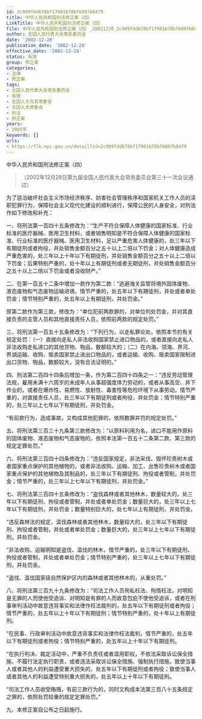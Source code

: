```yaml
---
id: 2c909fdd678bf17901678bf6897b0479
title: 中华人民共和国刑法修正案（四）
LinkTitle: 中华人民共和国刑法修正案（四）
file: 中华人民共和国刑法修正案（四）_20021228_2c909fdd678bf17901678bf6897b0479.docx
author: 全国人民代表大会常务委员会
date: '2002-12-28'
publication_date: '2002-12-28'
effective_date: '2002-12-28'
status: 有效
group: 修正案
categories:
- 法律
- 修正案
tags:
- 全国人民代表大会常务委员会
- 有效
- 全国人大及其常委会
- 全国人大常委会
- 刑法
- 修正案
years:
- 2002年
keywords: []
urls:
- https://flk.npc.gov.cn/detail?id=2c909fdd678bf17901678bf6897b0479
---
```


中华人民共和国刑法修正案（四）

> （2002年12月28日第九届全国人民代表大会常务委员会第三十一次会议通过）

为了惩治破坏社会主义市场经济秩序、妨害社会管理秩序和国家机关工作人员的渎职犯罪行为，保障社会主义现代化建设的顺利进行，保障公民的人身安全，对刑法作如下修改和补充：

一、将刑法第一百四十五条修改为：“生产不符合保障人体健康的国家标准、行业标准的医疗器械、医用卫生材料，或者销售明知是不符合保障人体健康的国家标准、行业标准的医疗器械、医用卫生材料，足以严重危害人体健康的，处三年以下有期徒刑或者拘役，并处销售金额百分之五十以上二倍以下罚金；对人体健康造成严重危害的，处三年以上十年以下有期徒刑，并处销售金额百分之五十以上二倍以下罚金；后果特别严重的，处十年以上有期徒刑或者无期徒刑，并处销售金额百分之五十以上二倍以下罚金或者没收财产。”

二、在第一百五十二条中增加一款作为第二款：“逃避海关监管将境外固体废物、液态废物和气态废物运输进境，情节严重的，处五年以下有期徒刑，并处或者单处罚金；情节特别严重的，处五年以上有期徒刑，并处罚金。”

原第二款作为第三款，修改为：“单位犯前两款罪的，对单位判处罚金，并对其直接负责的主管人员和其他直接责任人员，依照前两款的规定处罚。”

三、将刑法第一百五十五条修改为：“下列行为，以走私罪论处，依照本节的有关规定处罚：（一）直接向走私人非法收购国家禁止进口物品的，或者直接向走私人非法收购走私进口的其他货物、物品，数额较大的；（二）在内海、领海、界河、界湖运输、收购、贩卖国家禁止进出口物品的，或者运输、收购、贩卖国家限制进出口货物、物品，数额较大，没有合法证明的。”

四、刑法第二百四十四条后增加一条，作为第二百四十四条之一：“违反劳动管理法规，雇用未满十六周岁的未成年人从事超强度体力劳动的，或者从事高空、井下作业的，或者在爆炸性、易燃性、放射性、毒害性等危险环境下从事劳动，情节严重的，对直接责任人员，处三年以下有期徒刑或者拘役，并处罚金；情节特别严重的，处三年以上七年以下有期徒刑，并处罚金。

“有前款行为，造成事故，又构成其他犯罪的，依照数罪并罚的规定处罚。”

五、将刑法第三百三十九条第三款修改为：“以原料利用为名，进口不能用作原料的固体废物、液态废物和气态废物的，依照本法第一百五十二条第二款、第三款的规定定罪处罚。”

六、将刑法第三百四十四条修改为：“违反国家规定，非法采伐、毁坏珍贵树木或者国家重点保护的其他植物的，或者非法收购、运输、加工、出售珍贵树木或者国家重点保护的其他植物及其制品的，处三年以下有期徒刑、拘役或者管制，并处罚金；情节严重的，处三年以上七年以下有期徒刑，并处罚金。”

七、将刑法第三百四十五条修改为：“盗伐森林或者其他林木，数量较大的，处三年以下有期徒刑、拘役或者管制，并处或者单处罚金；数量巨大的，处三年以上七年以下有期徒刑，并处罚金；数量特别巨大的，处七年以上有期徒刑，并处罚金。

“违反森林法的规定，滥伐森林或者其他林木，数量较大的，处三年以下有期徒刑、拘役或者管制，并处或者单处罚金；数量巨大的，处三年以上七年以下有期徒刑，并处罚金。

“非法收购、运输明知是盗伐、滥伐的林木，情节严重的，处三年以下有期徒刑、拘役或者管制，并处或者单处罚金；情节特别严重的，处三年以上七年以下有期徒刑，并处罚金。

“盗伐、滥伐国家级自然保护区内的森林或者其他林木的，从重处罚。”

八、将刑法第三百九十九条修改为：“司法工作人员徇私枉法、徇情枉法，对明知是无罪的人而使他受追诉、对明知是有罪的人而故意包庇不使他受追诉，或者在刑事审判活动中故意违背事实和法律作枉法裁判的，处五年以下有期徒刑或者拘役；情节严重的，处五年以上十年以下有期徒刑；情节特别严重的，处十年以上有期徒刑。

“在民事、行政审判活动中故意违背事实和法律作枉法裁判，情节严重的，处五年以下有期徒刑或者拘役；情节特别严重的，处五年以上十年以下有期徒刑。

“在执行判决、裁定活动中，严重不负责任或者滥用职权，不依法采取诉讼保全措施、不履行法定执行职责，或者违法采取诉讼保全措施、强制执行措施，致使当事人或者其他人的利益遭受重大损失的，处五年以下有期徒刑或者拘役；致使当事人或者其他人的利益遭受特别重大损失的，处五年以上十年以下有期徒刑。

“司法工作人员收受贿赂，有前三款行为的，同时又构成本法第三百八十五条规定之罪的，依照处罚较重的规定定罪处罚。”

九、本修正案自公布之日起施行。
